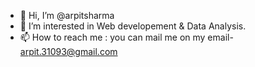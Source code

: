 - 👋 Hi, I’m @arpitsharma
- 👀 I’m interested in Web developement & Data Analysis.
- 📫 How to reach me : you can mail me on my email- arpit.31093@gmail.com


<!---
Arpit-Sharma777/Arpit-Sharma777 is a ✨ special ✨ repository because its `README.md` (this file) appears on your GitHub profile.
You can click the Preview link to take a look at your changes.
--->
